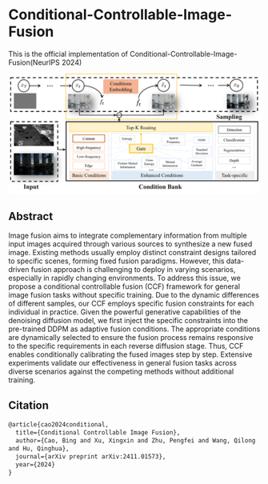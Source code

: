 # Conditional-Controllable-Image-Fusion

This is the official implementation of Conditional-Controllable-Image-Fusion(NeurIPS 2024)

![](imgs/frame.png)
## Abstract
Image fusion aims to integrate complementary information from multiple input images acquired through various sources to synthesize a new fused image. Existing methods usually employ distinct constraint designs tailored to specific scenes, forming fixed fusion paradigms. However, this data-driven fusion approach is challenging to deploy in varying scenarios, especially in rapidly changing environments. To address this issue, we propose a conditional controllable fusion (CCF) framework for general image fusion tasks without specific training. Due to the dynamic differences of different samples, our CCF employs specific fusion constraints for each individual in practice. Given the powerful generative capabilities of the denoising diffusion model, we first inject the specific constraints into the pre-trained DDPM as adaptive fusion conditions. The appropriate conditions are dynamically selected to ensure the fusion process remains responsive to the specific requirements in each reverse diffusion stage. Thus, CCF enables conditionally calibrating the fused images step by step. Extensive experiments validate our effectiveness in general fusion tasks across diverse scenarios against the competing methods without additional training.

## Citation
```
@article{cao2024conditional,
  title={Conditional Controllable Image Fusion},
  author={Cao, Bing and Xu, Xingxin and Zhu, Pengfei and Wang, Qilong and Hu, Qinghua},
  journal={arXiv preprint arXiv:2411.01573},
  year={2024}
}
